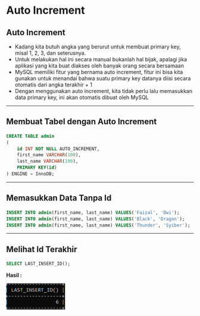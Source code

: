 # Auto Increment

## Auto Increment

- Kadang kita butuh angka yang berurut untuk membuat primary key, misal 1, 2, 3, dan seterusnya.
- Untuk melakukan hal ini secara manual bukanlah hal bijak, apalagi jika aplikasi yang kita buat diakses oleh banyak orang secara bersamaan
- MySQL memiliki fitur yang bernama auto increment, fitur ini bisa kita gunakan untuk menandai bahwa suatu primary key datanya diisi secara otomatis dari angka terakhir + 1
- Dengan menggunakan auto increment, kita tidak perlu lalu memasukkan data primary key, ini akan otomatis dibuat oleh MySQL

---

## Membuat Tabel dengan Auto Increment

```sql
CREATE TABLE admin
(
    id INT NOT NULL AUTO_INCREMENT,
    first_name VARCHAR(100),
    last_name VARCHAR(100),
    PRIMARY KEY(id)
) ENGINE = InnoDB;
```

---

## Memasukkan Data Tanpa Id

```sql
INSERT INTO admin(first_name, last_name) VALUES('Faizal', 'Dwi');
INSERT INTO admin(first_name, last_name) VALUES('Black', 'Dragon');
INSERT INTO admin(first_name, last_name) VALUES('Thunder', 'Syiber');
```

---

## Melihat Id Terakhir

```sql
SELECT LAST_INSERT_ID();
```

**Hasil :**

![1](../assets/img/24/1.PNG)
